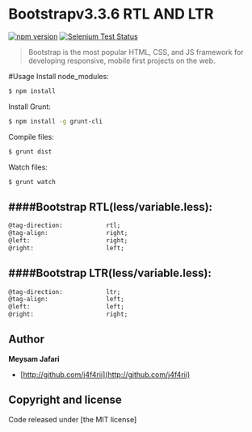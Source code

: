 # Bootstrapv3.3.6 RTL AND LTR
[![npm version](https://img.shields.io/npm/v/bootstrap.svg)](https://www.npmjs.com/package/bootstrap)
[![Selenium Test Status](https://saucelabs.com/browser-matrix/bootstrap.svg)](https://saucelabs.com/u/bootstrap)

> Bootstrap is the most popular HTML, CSS, and JS framework for developing responsive, mobile first projects on the web.

#Usage
Install node_modules:
```bash
$ npm install 
```
Install Grunt:
```bash
$ npm install -g grunt-cli
```
Compile files:
```bash
$ grunt dist
```
Watch files:
```bash
$ grunt watch
```
####Bootstrap RTL(less/variable.less):
---
```html
@tag-direction:            rtl;
@tag-align:				   right;
@left:			   		   right;
@right:			   		   left;
```
####Bootstrap LTR(less/variable.less):
---
```html
@tag-direction:            ltr;
@tag-align:				   left;
@left:			   		   left;
@right:			   		   right;
```
## Author
**Meysam Jafari**
+ [http://github.com/j4f4rii](http://github.com/j4f4rii)

## Copyright and license
Code released under [the MIT license]





